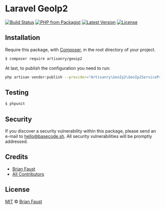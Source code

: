 # Laravel GeoIp2

[![Build Status](https://img.shields.io/travis/artisanry/GeoIp2/master.svg?style=flat-square)](https://travis-ci.org/artisanry/GeoIp2)
[![PHP from Packagist](https://img.shields.io/packagist/php-v/artisanry/geoip2.svg?style=flat-square)]()
[![Latest Version](https://img.shields.io/github/release/artisanry/GeoIp2.svg?style=flat-square)](https://github.com/artisanry/GeoIp2/releases)
[![License](https://img.shields.io/packagist/l/artisanry/GeoIp2.svg?style=flat-square)](https://packagist.org/packages/artisanry/GeoIp2)

## Installation

Require this package, with [Composer](https://getcomposer.org/), in the root directory of your project.

``` bash
$ composer require artisanry/geoip2
```

At last, to publish the configuration you need to run:

```bash
php artisan vendor:publish --provider="Artisanry\GeoIp2\GeoIp2ServiceProvider"
```

## Testing

``` bash
$ phpunit
```

## Security

If you discover a security vulnerability within this package, please send an e-mail to hello@basecode.sh. All security vulnerabilities will be promptly addressed.

## Credits

- [Brian Faust](https://github.com/faustbrian)
- [All Contributors](../../contributors)

## License

[MIT](LICENSE) © [Brian Faust](https://basecode.sh)
